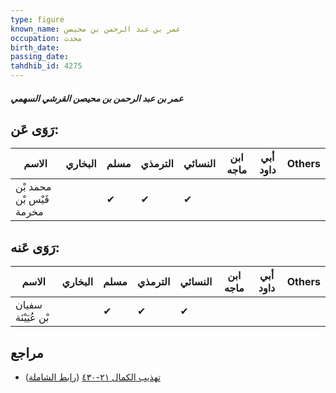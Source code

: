 ```yaml
---
type: figure
known_name: عمر بن عبد الرحمن بن محيصن
occupation: محدث
birth_date:
passing_date:
tahdhib_id: 4275
---
```

##### عمر بن عبد الرحمن بن محيصن القرشي السهمي

## رَوَى عَن:
| الاسم                    | البخاري | مسلم | الترمذي | النسائي | ابن ماجه | أبي داود | Others |
| ------------------------ | ------- | ---- | ------- | ------- | -------- | -------- | ------ |
| محمد بْن قَيْس بْن مخرمة |         | ✔    | ✔       | ✔       |          |          |        |
## رَوَى عَنه:
| الاسم               | البخاري | مسلم | الترمذي | النسائي | ابن ماجه | أبي داود | Others |
| ------------------- | ------- | ---- | ------- | ------- | -------- | -------- | ------ |
| سفيان بْن عُيَيْنَة |         | ✔    | ✔       | ✔       |          |          |        |
## مراجع
- [تهذيب الكمال ٢١-٤٣٠](obsidian://open?vault=Tahdhib-al-Kamal&file=Figures/٤٢٧٥-عمر%20بن%20عبد%20الرحمن%20بن%20محيصن%20القرشي%20السهمي) ([رابط الشاملة](https://shamela.ws/book/3722/11077))